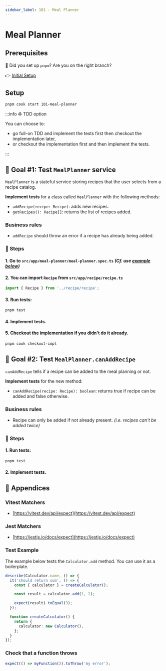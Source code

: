 ```yaml
---
sidebar_label: 101 - Meal Planner
---
```


# Meal Planner

## Prerequisites

🚨 Did you set up `pnpm`? Are you on the right branch?

👉 [Initial Setup](./000-setup.md)

## Setup

```sh
pnpm cook start 101-meal-planner
```

:::info ♻️ TDD option

You can choose to:

- go full-on TDD and implement the tests first then checkout the implementation later,
- or checkout the implementation first and then implement the tests.

:::

## 🎯 Goal #1: Test `MealPlanner` service

`MealPlanner` is a stateful service storing recipes that the user selects from a recipe catalog.

**Implement tests** for a class called `MealPlanner` with the following methods:

- `addRecipe(recipe: Recipe)`: adds new recipes.
- `getRecipes(): Recipe[]`: returns the list of recipes added.

### Business rules

- `addRecipe` should throw an error if a recipe has already being added.

### 📝 Steps

#### 1. Go to `src/app/meal-planner/meal-planner.spec.ts` _(Cf. use [example below](#test-example))_

#### 2. You can import `Recipe` from `src/app/recipe/recipe.ts`

```ts
import { Recipe } from '../recipe/recipe';
```

#### 3. Run tests:

```sh
pnpm test
```

#### 4. Implement tests.

#### 5. Checkout the implementation if you didn't do it already.

```sh
pnpm cook checkout-impl
```

## 🎯 Goal #2: Test `MealPlanner.canAddRecipe`

`canAddRecipe` tells if a recipe can be added to the meal planning or not.

**Implement tests** for the new method:

- `canAddRecipe(recipe: Recipe): boolean`: returns true if recipe can be added and false otherwise.

### Business rules

- Recipe can only be added if not already present. _(i.e. recipes can't be added twice)_

### 📝 Steps

#### 1. Run tests:

```sh
pnpm test
```

#### 2. Implement tests.

## 📖 Appendices

### Vitest Matchers

- [https://vitest.dev/api/expect](https://vitest.dev/api/expect)

### Jest Matchers

- [https://jestjs.io/docs/expect](https://jestjs.io/docs/expect)

### Test Example

The example below tests the `Calculator.add` method. You can use it as a boilerplate.

```typescript
describe(Calculator.name, () => {
  it('should return sum', () => {
    const { calculator } = createCalculator();

    const result = calculator.add(1, 2);

    expect(result).toEqual(3);
  });

  function createCalculator() {
    return {
      calculator: new Calculator(),
    };
  }
});
```

### Check that a function throws

```ts
expect(() => myFunction()).toThrow('my error');
```
